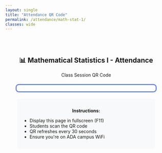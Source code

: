 ```yaml
---
layout: single
title: "Attendance QR Code"
permalink: /attendance/math-stat-1/
classes: wide
---
```


<div style="text-align: center; padding: 2rem;">
  <h2>📊 Mathematical Statistics I - Attendance</h2>
  <p>Class Session QR Code</p>
  
  <canvas id="qr" style="margin: 20px auto; border: 3px solid #667eea; padding: 10px; border-radius: 10px; display: block;"></canvas>
  <p id="qr-status" style="color: #667eea; font-weight: bold;"></p>
  
  <div style="margin-top: 20px; padding: 15px; background: #f8f9fa; border-radius: 8px; max-width: 400px; margin-left: auto; margin-right: auto;">
    <p><strong>Instructions:</strong></p>
    <ul style="text-align: left;">
      <li>Display this page in fullscreen (F11)</li>
      <li>Students scan the QR code</li>
      <li>QR refreshes every 30 seconds</li>
      <li>Ensure you're on ADA campus WiFi</li>
    </ul>
  </div>
</div>

<script>
window.addEventListener('load', function() {
  console.log('Page loaded, checking QRious library...');
  
  const QR_REFRESH_MS = 30000; // 30 seconds
  const CLASS_ID = 'STAT2311-F25';
  
  const qrCanvas = document.getElementById('qr');
  const statusEl = document.getElementById('qr-status');
  let qr = null;
  
  // Check if QRious is available
  if (typeof QRious === 'undefined') {
    statusEl.textContent = '⚠ QR library not loaded. Check console for errors.';
    console.error('QRious library not found. Make sure qrious.min.js is loaded.');
    return;
  }
  
  console.log('QRious library found!');
  
  // Initialize QRious (CSP-safe, no eval)
  qr = new QRious({
    element: qrCanvas,
    size: 256,
    level: 'H'
  });
  
  function refreshQR() {
    try {
      // Generate simple token for testing
      const timestamp = Date.now();
      const token = btoa(timestamp + '-' + CLASS_ID);
      
      const url = `${location.origin}/attend/math-stat-1/?tok=${encodeURIComponent(token)}`;
      
      console.log('Generating QR for:', url);
      
      // Update QR code value
      qr.value = url;
      
      statusEl.textContent = '✓ QR Updated - ' + new Date().toLocaleTimeString();
      console.log('QR code generated successfully');
    } catch (e) {
      statusEl.textContent = '⚠ Error generating QR';
      console.error('QR generation error:', e);
    }
  }
  
  // Initial generation
  refreshQR();
  
  // Refresh every 30 seconds
  setInterval(refreshQR, QR_REFRESH_MS);
});
</script>
